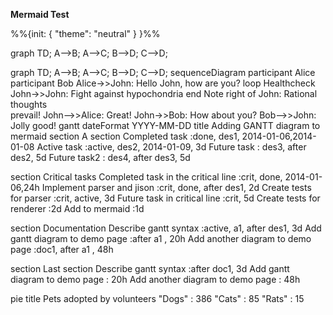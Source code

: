 **Mermaid Test**

<mermaid>
%%{init: { "theme": "neutral" } }%%

graph TD;
    A-->B;
    A-->C;
    B-->D;
    C-->D;
</mermaid>

<mermaid>
graph TD;
    A-->B;
    A-->C;
    B-->D;
    C-->D;
</mermaid>

<mermaid>
sequenceDiagram
    participant Alice
    participant Bob
    Alice->>John: Hello John, how are you?
    loop Healthcheck
        John->>John: Fight against hypochondria
    end
    Note right of John: Rational thoughts <br/>prevail!
    John-->>Alice: Great!
    John->>Bob: How about you?
    Bob-->>John: Jolly good!
</mermaid>

<mermaid>
gantt
dateFormat  YYYY-MM-DD
title Adding GANTT diagram to mermaid
section A section
Completed task            :done,    des1, 2014-01-06,2014-01-08
Active task               :active,  des2, 2014-01-09, 3d
Future task               :         des3, after des2, 5d
Future task2               :         des4, after des3, 5d

section Critical tasks
Completed task in the critical line :crit, done, 2014-01-06,24h
Implement parser and jison          :crit, done, after des1, 2d
Create tests for parser             :crit, active, 3d
Future task in critical line        :crit, 5d
Create tests for renderer           :2d
Add to mermaid                      :1d

section Documentation
Describe gantt syntax               :active, a1, after des1, 3d
Add gantt diagram to demo page      :after a1  , 20h
Add another diagram to demo page    :doc1, after a1  , 48h

section Last section
Describe gantt syntax               :after doc1, 3d
Add gantt diagram to demo page      : 20h
Add another diagram to demo page    : 48h
</mermaid>

<mermaid>
pie title Pets adopted by volunteers
    "Dogs" : 386
    "Cats" : 85
    "Rats" : 15
</mermaid>